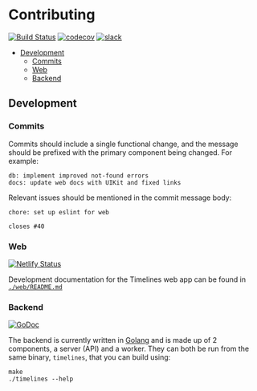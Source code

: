 # Contributing

[![Build Status](https://dev.azure.com/bobheadxi/bobheadxi/_apis/build/status/bobheadxi.timelines?branchName=master)](https://dev.azure.com/bobheadxi/bobheadxi/_build/latest?definitionId=5&branchName=master)
[![codecov](https://codecov.io/gh/bobheadxi/timelines/branch/master/graph/badge.svg?token=8ZR61AFnLu)](https://codecov.io/gh/bobheadxi/timelines)
[![slack](https://img.shields.io/badge/slack-grey.svg?logo=slack)](https://join.slack.com/t/timelines-app/shared_invite/enQtNjEzMDE1NDk5NjAwLWZlN2ViZTE0NTNlNDZjZTNlOTNiNzZhZTZmNzgzZGVmNzcwZGE2NGJiN2QwNDQ0NzIyNmJlM2QzOTE4ZjQ3ZGE)

* [Development](#development)
  * [Commits](#commits)
  * [Web](#web)
  * [Backend](#backend)

## Development

### Commits

Commits should include a single functional change, and the message should be
prefixed with the primary component being changed. For example:

```
db: implement improved not-found errors
docs: update web docs with UIKit and fixed links
```

Relevant issues should be mentioned in the commit message body:

```
chore: set up eslint for web

closes #40
```

### Web

[![Netlify Status](https://api.netlify.com/api/v1/badges/b56788d9-0743-4b39-a307-66e2c99bd428/deploy-status)](https://app.netlify.com/sites/timelines-bobheadxi/deploys)

Development documentation for the Timelines web app can be found in
[`./web/README.md`](./web/README.md)

### Backend

[![GoDoc](https://godoc.org/github.com/bobheadxi/timelines?status.svg)](https://godoc.org/github.com/bobheadxi/timelines)

The backend is currently written in [Golang](https://golang.org/) and is made up
of 2 components, a server (API) and a worker. They can both be run from the
same binary, `timelines`, that you can build using:

```
make
./timelines --help
```
